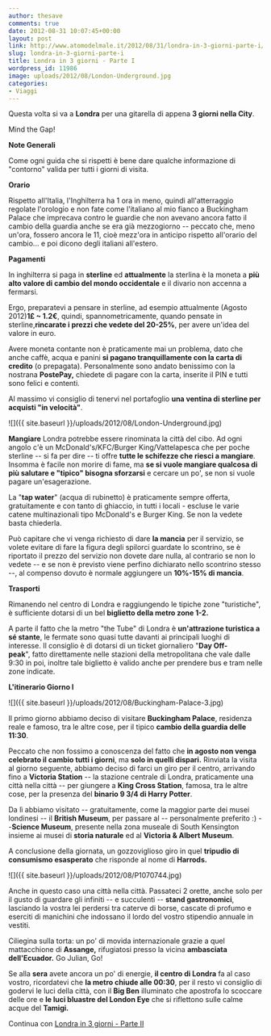 ```yaml
---
author: thesave
comments: true
date: 2012-08-31 10:07:45+00:00
layout: post
link: http://www.atomodelmale.it/2012/08/31/londra-in-3-giorni-parte-i/
slug: londra-in-3-giorni-parte-i
title: Londra in 3 giorni - Parte I
wordpress_id: 11986
image: uploads/2012/08/London-Underground.jpg
categories:
- Viaggi
---
```


Questa volta si va a **Londra** per una gitarella di appena **3 giorni nella City**.

Mind the Gap!

**Note Generali**

Come ogni guida che si rispetti è bene dare qualche informazione di "contorno" valida per tutti i giorni di visita.

**Orario**

Rispetto all'Italia, l'Inghilterra ha 1 ora in meno, quindi all'atterraggio regolate l'orologio e non fate come l'italiano al mio fianco a Buckingham Palace che imprecava contro le guardie che non avevano ancora fatto il cambio della guardia anche se era già mezzogiorno -- peccato che, meno un'ora, fossero ancora le 11, cioè mezz'ora in anticipo rispetto all'orario del cambio... e poi dicono degli italiani all'estero.

**Pagamenti**

In inghilterra si paga in **sterline** ed **attualmente** la sterlina è la moneta a **più alto valore di cambio del mondo occidentale** e il divario non accenna a fermarsi.

Ergo, preparatevi a pensare in sterline, ad esempio attualmente (Agosto 2012)**1£ ~ 1.2€**, quindi, spannometricamente, quando pensate in sterline,**rincarate i prezzi che vedete del 20-25%**, per avere un'idea del valore in euro.

Avere moneta contante non è praticamente mai un problema, dato che anche caffè, acqua e panini **si pagano tranquillamente con la carta di credito** (o prepagata). Personalmente sono andato benissimo con la nostrana **PostePay,** chiedete di pagare con la carta, inserite il PIN e tutti sono felici e contenti.

Al massimo vi consiglio di tenervi nel portafoglio **una ventina di sterline per acquisti "in velocità"**.

![]({{ site.baseurl }}/uploads/2012/08/London-Underground.jpg)

**Mangiare** Londra potrebbe essere rinominata la città del cibo. Ad ogni angolo c'è un McDonald's/KFC/Burger King/Vattelapesca che per poche sterline -- si fa per dire -- ti offre **tutte le schifezze che riesci a mangiare**. Insomma è facile non morire di fame, ma **se si vuole mangiare qualcosa di più salutare e "tipico" bisogna sforzarsi** e cercare un po', se non si vuole pagare un'esagerazione.

La "**tap water**" (acqua di rubinetto) è praticamente sempre offerta, gratuitamente e con tanto di ghiaccio, in tutti i locali - escluse le varie catene multinazionali tipo McDonald's e Burger King. Se non la vedete basta chiederla.

Può capitare che vi venga richiesto di dare **la mancia** per il servizio, se volete evitare di fare la figura degli spilorci guardate lo scontrino, se è riportato il prezzo del servizio non dovete dare nulla, al contrario se non lo vedete -- e se non è previsto viene perfino dichiarato nello scontrino stesso --, al compenso dovuto è normale aggiungere un **10%-15% di mancia**.

**Trasporti**

Rimanendo nel centro di Londra e raggiungendo le tipiche zone "turistiche", è sufficiente dotarsi di un bel **biglietto della metro zone 1-2.**

A parte il fatto che la metro "the Tube" di Londra è **un'attrazione turistica a sé stante**, le fermate sono quasi tutte davanti ai principali luoghi di interesse. Il consiglio è di dotarsi di un ticket giornaliero "**Day Off-peak**", fatto direttamente nelle stazioni della metropolitana che vale dalle 9:30 in poi, inoltre tale biglietto è valido anche per prendere bus e tram nelle zone indicate.

**L'itinerario Giorno I**

![]({{ site.baseurl }}/uploads/2012/08/Buckingham-Palace-3.jpg)

Il primo giorno abbiamo deciso di visitare **Buckingham Palace**, residenza reale e famoso, tra le altre cose, per il tipico **cambio della guardia delle 11:30**.

Peccato che non fossimo a conoscenza del fatto che **in agosto non venga celebrato il cambio tutti i giorni**, ma **solo in quelli dispari.** Rinviata la visita al giorno seguente, abbiamo deciso di farci un giro per il centro, arrivando fino a **Victoria Station** -- la stazione centrale di Londra, praticamente una città nella città -- per giungere a **King Cross Station**, famosa, tra le altre cose, per la presenza del **binario 9 3/4 di Harry Potter**.

Da lì abbiamo visitato -- gratuitamente, come la maggior parte dei musei londinesi -- il **British Museum**, per passare al -- personalmente preferito :) --**Science Museum**, presente nella zona museale di South Kensington insieme ai musei di **storia naturale** ed al **Victoria & Albert Museum**.

A conclusione della giornata, un gozzoviglioso giro in quel **tripudio di consumismo esasperato** che risponde al nome di **Harrods.**

![]({{ site.baseurl }}/uploads/2012/08/P1070744.jpg)

Anche in questo caso una città nella città. Passateci 2 orette, anche solo per il gusto di guardare gli infiniti -- e succulenti -- **stand gastronomici**, lasciando la vostra lei perdersi tra caterve di borse, cascate di profumo e eserciti di manichini che indossano il lordo del vostro stipendio annuale in vestiti.

Ciliegina sulla torta: un po' di movida internazionale grazie a quel mattacchione di **Assange,** rifugiatosi presso la vicina **ambasciata dell'Ecuador.** Go Julian, Go!

Se alla **sera** avete ancora un po' di energie, **il centro di Londra** fa al caso vostro, ricordatevi che **la metro chiude alle 00:30**, per il resto vi consiglio di godervi le luci della città, con il **Big Ben** illuminato che apostrofa lo scoccare delle ore e **le luci bluastre del London Eye** che si riflettono sulle calme acque del **Tamigi.**

Continua con [Londra in 3 giorni - Parte II](http://wp.me/pl33w-37l)
